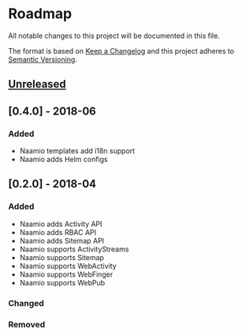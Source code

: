 # Roadmap
All notable changes to this project will be documented in this file.

The format is based on [Keep a Changelog](http://keepachangelog.com/en/1.0.0/)
and this project adheres to [Semantic Versioning](http://semver.org/spec/v2.0.0.html).

## [Unreleased]

## [0.4.0] - 2018-06
### Added
- Naamio templates add i18n support
- Naamio adds Helm configs

## [0.2.0] - 2018-04
### Added
- Naamio adds Activity API
- Naamio adds RBAC API
- Naamio adds Sitemap API
- Naamio supports ActivityStreams
- Naamio supports Sitemap
- Naamio supports WebActivity
- Naamio supports WebFinger
- Naamio supports WebPub
### Changed
### Removed

[Unreleased]: https://github.com/Naamio/naamio/compare/v1.0.0...HEAD
[0.0.0]: https://github.com/Naamio/naamio/compare/v0.0.0...v0.0.2
